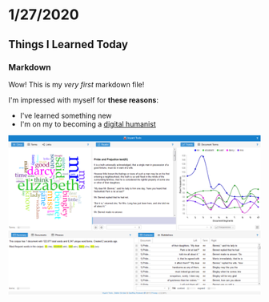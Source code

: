 # 1/27/2020

## Things I Learned Today

### Markdown

Wow! This is my *very first* markdown file!

I'm impressed with myself for **these reasons**:

- I've learned something new
- I'm on my to becoming a [digital humanist](https://en.wikipedia.org/wiki/Digital_humanities)

![](images/Pride_and_Prejudice_in_Voyant_Tools.png)

